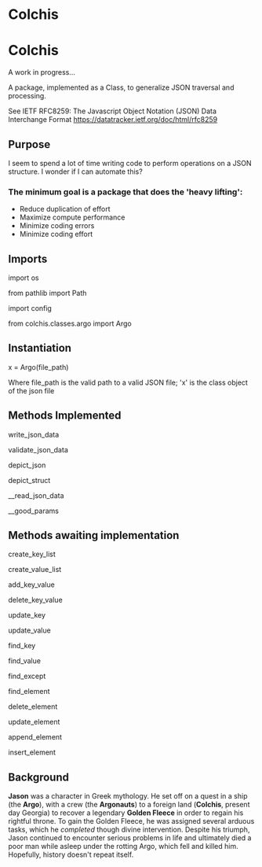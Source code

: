 # Colchis
# Colchis

A work in progress...

A package, implemented as a Class, to generalize JSON traversal and processing.

See IETF RFC8259: The Javascript Object Notation (JSON) Data Interchange Format https://datatracker.ietf.org/doc/html/rfc8259

## Purpose

I seem to spend a lot of time writing code to perform operations on a JSON structure. I wonder if I can automate this?

### The minimum goal is a package that does the 'heavy lifting':

- Reduce duplication of effort
- Maximize compute performance
- Minimize coding errors
- Minimize coding effort

## Imports
import os

from pathlib import Path

import config

from colchis.classes.argo import Argo

## Instantiation

x = Argo(file_path)

Where file_path is the valid path to a valid JSON file; 'x' is the class object of the json file

## Methods Implemented

write_json_data

validate_json_data

depict_json

depict_struct

__read_json_data

__good_params

## Methods awaiting implementation

create_key_list

create_value_list

add_key_value

delete_key_value

update_key

update_value

find_key

find_value

find_except

find_element

delete_element

update_element

append_element

insert_element

## Background
**Jason** was a character in Greek mythology.  He set off on a quest in a ship (the **Argo**), with a crew (the **Argonauts**) to a foreign land (**Colchis**, present day Georgia) to recover a legendary **Golden Fleece** in order to regain his rightful throne.  To gain the Golden Fleece, he was assigned several arduous tasks, which he *completed* though divine intervention.  Despite his triumph, Jason continued to encounter serious problems in life and ultimately died a poor man while asleep under the rotting Argo, which fell and killed him.  Hopefully, history doesn't repeat itself.
